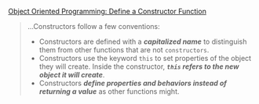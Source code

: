 [Object Oriented Programming: Define a Constructor Function](https://www.freecodecamp.org/learn/javascript-algorithms-and-data-structures/object-oriented-programming/define-a-constructor-function)

>...Constructors follow a few conventions:
>* Constructors are defined with a ***capitalized name*** to distinguish them from other functions that are not `constructors`.
>* Constructors use the keyword `this` to set properties of the object they will create. Inside the constructor, ***`this` refers to the new object it will create***.
>* Constructors ***define properties and behaviors instead of returning a value*** as other functions might.
